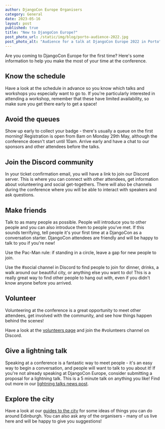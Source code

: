 ```yaml
---
author: DjangoCon Europe Organisers
category: General
date: 2023-05-16
layout: post
published: true
title: "New to DjangoCon Europe?"
post_photo_url: /static/img/blog/porto-audience-2022.jpg
post_photo_alt: "Audience for a talk at DjangoCon Europe 2022 in Porto"
---
```


Are you coming to DjangoCon Europe for the first time?  Here's some information to help
you make the most of your time at the conference.

## Know the schedule

Have a look at the schedule in advance so you know which talks and workshops you especially
want to go to. If you're particularly interested in attending a workshop, remember that these
have limited availability, so make sure you get there early to get a space!

## Avoid the queues

Show up early to collect your badge - there's usually a queue on the first morning! 
Registration is open from 8am on Monday 29th May, although the conference doesn't start until
10am. Arrive early and have a chat to our sponsors and other attendees before the talks.

## Join the Discord community

In your ticket confirmation email, you will have a link to join our Discord server. This is
where you can connect with other attendees, get information about volunteering and social
get-togethers. There will also be channels during the conference where you will be able to
interact with speakers and ask questions.

## Make friends

Talk to as many people as possible. People will introduce you to other people and you can also introduce them to people you’ve met. If this sounds terrifying, tell people it's your first time at a DjangoCon as a conversation starter. DjangoCon attendees are friendly and will be happy to talk to you if you're new!

Use the Pac-Man rule: if standing in a circle, leave a gap for new people to join.

Use the #social channel in Discord to find people to join for dinner, drinks, a walk around
our beautiful city, or anything else you want to do! This is a really great way to find other
people to hang out with, even if you didn't know anyone before you arrived.

## Volunteer

Volunteering at the conference is a great opportunity to meet other attendees, get 
involved with the community, and see how things happen behind the scenes!

Have a look at the [volunteers page](/volunteers/) and join the #volunteers channel on
Discord.

## Give a lightning talk

Speaking at a conference is a fantastic way to meet people - it's an easy way to begin a
conversation, and people will want to talk to you about it! If you're not already speaking
at DjangoCon Europe, consider submitting a proposal for a lightning talk. This is a 5 minute 
talk on anything you like! Find out more in our [lightning talks news post](/news/what-are-lightning-talks/).

## Explore the city

Have a look at our [guides to the city](/location/) for some ideas of things you can do around
Edinburgh. You can also ask any of the organisers - many of us live here and will be happy
to give you suggestions!
